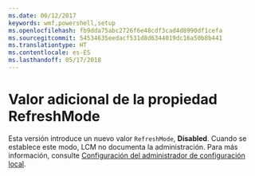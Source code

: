 ```yaml
---
ms.date: 06/12/2017
keywords: wmf,powershell,setup
ms.openlocfilehash: fb9dda75abc2726f6e48cdf3cad4d8990df1cefa
ms.sourcegitcommit: 54534635eedacf531d8d6344019dc16a50b8b441
ms.translationtype: HT
ms.contentlocale: es-ES
ms.lasthandoff: 05/17/2018
---
```

# <a name="additional-value-for-refreshmode-property"></a>Valor adicional de la propiedad RefreshMode

Esta versión introduce un nuevo valor `RefreshMode`, **Disabled**. Cuando se establece este modo, LCM no documenta la administración. Para más información, consulte [Configuración del administrador de configuración local](https://msdn.microsoft.com/powershell/dsc/metaconfig).
